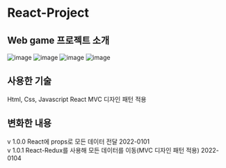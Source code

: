 # React-Project
## Web game 프로젝트 소개
![image](https://user-images.githubusercontent.com/80899085/148025766-5c8accc1-9930-465e-b7b7-13ca154b8588.png)
![image](https://user-images.githubusercontent.com/80899085/148025898-f5209d5e-8d83-4adf-a0de-59b611b22319.png)
![image](https://user-images.githubusercontent.com/80899085/148025960-35f94cf9-5d05-4a3a-b24e-58e507d35b96.png)
![image](https://user-images.githubusercontent.com/80899085/148025990-c7a09ac9-7453-44b1-81b2-a2ee5bbf74da.png)

## 사용한 기술
Html, Css, Javascript React
MVC 디자인 패턴 적용

## 변화한 내용
v 1.0.0 React에 props로 모든 데이터 전달 2022-0101  
v 1.0.1 React-Redux를 사용해 모든 데이터를 이동(MVC 디자인 패턴 적용) 2022-0104
